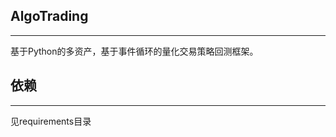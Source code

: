 ## AlgoTrading
-------------------------

基于Python的多资产，基于事件循环的量化交易策略回测框架。

## 依赖
-------------

见requirements目录